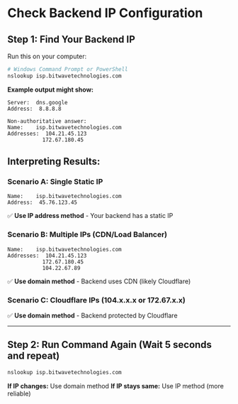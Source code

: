 # Check Backend IP Configuration

## Step 1: Find Your Backend IP

Run this on your computer:

```bash
# Windows Command Prompt or PowerShell
nslookup isp.bitwavetechnologies.com
```

**Example output might show:**
```
Server:  dns.google
Address:  8.8.8.8

Non-authoritative answer:
Name:    isp.bitwavetechnologies.com
Addresses:  104.21.45.123
           172.67.180.45
```

## Interpreting Results:

### Scenario A: Single Static IP
```
Name:    isp.bitwavetechnologies.com
Address:  45.76.123.45
```
✅ **Use IP address method** - Your backend has a static IP

### Scenario B: Multiple IPs (CDN/Load Balancer)
```
Name:    isp.bitwavetechnologies.com
Addresses:  104.21.45.123
           172.67.180.45
           104.22.67.89
```
✅ **Use domain method** - Backend uses CDN (likely Cloudflare)

### Scenario C: Cloudflare IPs (104.x.x.x or 172.67.x.x)
✅ **Use domain method** - Backend protected by Cloudflare

---

## Step 2: Run Command Again (Wait 5 seconds and repeat)

```bash
nslookup isp.bitwavetechnologies.com
```

**If IP changes:** Use domain method
**If IP stays same:** Use IP method (more reliable)

